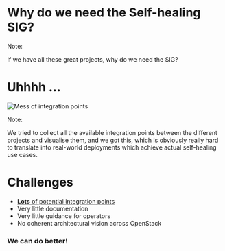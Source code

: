 <!-- .slide: data-state="section-break" id="why" data-menu-title="Motivation for SIG" data-timing="5" -->
# Why do we need the Self-healing SIG?

Note:

If we have all these great projects, why do we need the SIG?


<!-- .slide: data-state="normal" id="arch" data-menu-title="Integrations" data-timing="20" -->
# Uhhhh ...

<img alt="Mess of integration points"
        data-src="images/all-integrations.svg"
        />

Note:

We tried to collect all the available integration points between the
different projects and visualise them, and we got this, which is
obviously really hard to translate into real-world deployments which
achieve actual self-healing use cases.


<!-- .slide: data-state="normal" id="challenges" data-menu-title="" data-timing="40" -->
# Challenges

*   <!-- .element: class="fragment" -->
    [**Lots** of potential integration points](https://etherpad.openstack.org/p/self-healing-project-integrations)
*   <!-- .element: class="fragment" -->
    Very little documentation
*   <!-- .element: class="fragment" -->
    Very little guidance for operators
*   <!-- .element: class="fragment" -->
    No coherent architectural vision across OpenStack

### <!-- .element: class="fragment" --> We can do better!
